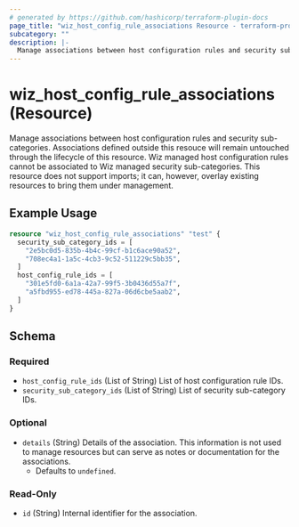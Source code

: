 ```yaml
---
# generated by https://github.com/hashicorp/terraform-plugin-docs
page_title: "wiz_host_config_rule_associations Resource - terraform-provider-wiz"
subcategory: ""
description: |-
  Manage associations between host configuration rules and security sub-categories. Associations defined outside this resouce will remain untouched through the lifecycle of this resource. Wiz managed host configuration rules cannot be associated to Wiz managed security sub-categories. This resource does not support imports; it can, however, overlay existing resources to bring them under management.
---
```


# wiz_host_config_rule_associations (Resource)

Manage associations between host configuration rules and security sub-categories. Associations defined outside this resouce will remain untouched through the lifecycle of this resource. Wiz managed host configuration rules cannot be associated to Wiz managed security sub-categories. This resource does not support imports; it can, however, overlay existing resources to bring them under management.

## Example Usage

```terraform
resource "wiz_host_config_rule_associations" "test" {
  security_sub_category_ids = [
    "2e5bc0d5-835b-4b4c-99cf-b1c6ace90a52",
    "708ec4a1-1a5c-4cb3-9c52-511229c5bb35",
  ]
  host_config_rule_ids = [
    "301e5fd0-6a1a-42a7-99f5-3b0436d55a7f",
    "a5fbd955-ed78-445a-827a-06d6cbe5aab2",
  ]
}
```

<!-- schema generated by tfplugindocs -->
## Schema

### Required

- `host_config_rule_ids` (List of String) List of host configuration rule IDs.
- `security_sub_category_ids` (List of String) List of security sub-category IDs.

### Optional

- `details` (String) Details of the association. This information is not used to manage resources but can serve as notes or documentation for the associations.
    - Defaults to `undefined`.

### Read-Only

- `id` (String) Internal identifier for the association.


